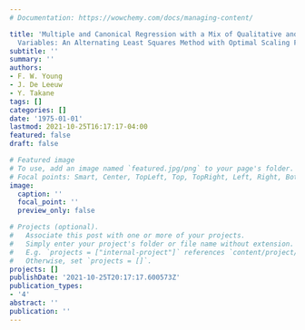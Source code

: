 ```yaml
---
# Documentation: https://wowchemy.com/docs/managing-content/

title: 'Multiple and Canonical Regression with a Mix of Qualitative and Quantitative
  Variables: An Alternating Least Squares Method with Optimal Scaling Features'
subtitle: ''
summary: ''
authors:
- F. W. Young
- J. De Leeuw
- Y. Takane
tags: []
categories: []
date: '1975-01-01'
lastmod: 2021-10-25T16:17:17-04:00
featured: false
draft: false

# Featured image
# To use, add an image named `featured.jpg/png` to your page's folder.
# Focal points: Smart, Center, TopLeft, Top, TopRight, Left, Right, BottomLeft, Bottom, BottomRight.
image:
  caption: ''
  focal_point: ''
  preview_only: false

# Projects (optional).
#   Associate this post with one or more of your projects.
#   Simply enter your project's folder or file name without extension.
#   E.g. `projects = ["internal-project"]` references `content/project/deep-learning/index.md`.
#   Otherwise, set `projects = []`.
projects: []
publishDate: '2021-10-25T20:17:17.600573Z'
publication_types:
- '4'
abstract: ''
publication: ''
---
```

